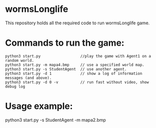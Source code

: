 # wormsLonglife
This repository holds all the required code to run wormsLonglife game.




# Commands to run the game:
```
python3 start.py                  //play the game with Agent1 on a random world.
python3 start.py -m mapa4.bmp     // use a specified world map.
python3 start.py -s StudentAgent  // use another agent.
python3 start.py -d 1             // show a log of information messages (and above).
python3 start.py -d 0 -v          // run fast without video, show debug log
```

# Usage example:
python3 start.py -s StudentAgent -m mapa2.bmp

